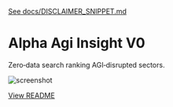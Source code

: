 [See docs/DISCLAIMER_SNIPPET.md](../DISCLAIMER_SNIPPET.md)

# Alpha Agi Insight V0

Zero‑data search ranking AGI‑disrupted sectors.

![screenshot](https://colab.research.google.com/assets/colab-badge.svg)

[View README](../../alpha_factory_v1/demos/alpha_agi_insight_v0/README.md)
